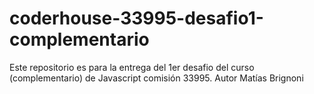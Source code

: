 # coderhouse-33995-desafio1-complementario
Este repositorio es para la entrega del 1er desafio del curso (complementario) de Javascript comisión 33995. Autor Matías Brignoni
